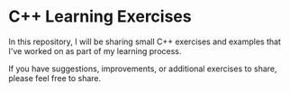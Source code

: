 # C++ Learning Exercises

In this repository, I will be sharing small C++ exercises and examples that I've worked on as part of my learning process.

If you have suggestions, improvements, or additional exercises to share, please feel free to share.
